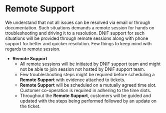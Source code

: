 # Remote Support

We understand that not all issues can be resolved via email or through documentation. Such situations demands a remote session for hands on troubleshooting and driving it to a resolution. DNIF support for such situations will be provided through remote sessions along with phone support for better and quicker resolution. Few things to keep mind with regards to remote session.

* **Remote Support**
  * All remote sessions will be initiated by DNIF support team and might not be able to join session not hosted by DNIF support team. 
  * Few troubleshooting steps might be required before scheduling a **Remote Support** with evidence attached to tickets.
  * **Remote Support** will be scheduled on a mutually agreed time slot. Customer co-operation is required in adhering to the time slots. 
  * Throughout the **Remote Support**, customers will be guided and updated with the steps being performed followed by an update on the ticket.

